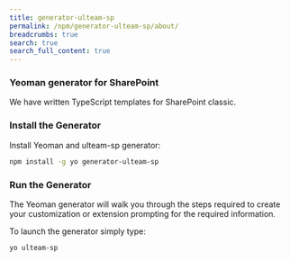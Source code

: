 ```yaml
---
title: generator-ulteam-sp
permalink: /npm/generator-ulteam-sp/about/
breadcrumbs: true
search: true
search_full_content: true
---
```


### Yeoman generator for SharePoint
We have written TypeScript templates for SharePoint classic.

### Install the Generator
Install Yeoman and ulteam-sp generator:

```bash
npm install -g yo generator-ulteam-sp
```

### Run the Generator

The Yeoman generator will walk you through the steps required to create your customization or extension prompting for the required information.

To launch the generator simply type:

```bash
yo ulteam-sp
```